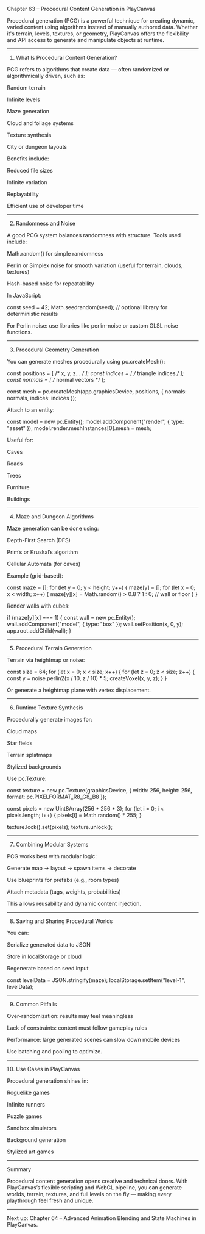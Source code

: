 Chapter 63 – Procedural Content Generation in PlayCanvas

Procedural generation (PCG) is a powerful technique for creating dynamic, varied content using algorithms instead of manually authored data. Whether it's terrain, levels, textures, or geometry, PlayCanvas offers the flexibility and API access to generate and manipulate objects at runtime.


---

1. What Is Procedural Content Generation?

PCG refers to algorithms that create data — often randomized or algorithmically driven, such as:

Random terrain

Infinite levels

Maze generation

Cloud and foliage systems

Texture synthesis

City or dungeon layouts


Benefits include:

Reduced file sizes

Infinite variation

Replayability

Efficient use of developer time



---

2. Randomness and Noise

A good PCG system balances randomness with structure. Tools used include:

Math.random() for simple randomness

Perlin or Simplex noise for smooth variation (useful for terrain, clouds, textures)

Hash-based noise for repeatability


In JavaScript:

const seed = 42;
Math.seedrandom(seed); // optional library for deterministic results

For Perlin noise: use libraries like perlin-noise or custom GLSL noise functions.


---

3. Procedural Geometry Generation

You can generate meshes procedurally using pc.createMesh():

const positions = [ /* x, y, z... */ ];
const indices = [ /* triangle indices */ ];
const normals = [ /* normal vectors */ ];

const mesh = pc.createMesh(app.graphicsDevice, positions, {
    normals: normals,
    indices: indices
});

Attach to an entity:

const model = new pc.Entity();
model.addComponent("render", { type: "asset" });
model.render.meshInstances[0].mesh = mesh;

Useful for:

Caves

Roads

Trees

Furniture

Buildings



---

4. Maze and Dungeon Algorithms

Maze generation can be done using:

Depth-First Search (DFS)

Prim’s or Kruskal’s algorithm

Cellular Automata (for caves)


Example (grid-based):

const maze = [];
for (let y = 0; y < height; y++) {
  maze[y] = [];
  for (let x = 0; x < width; x++) {
    maze[y][x] = Math.random() > 0.8 ? 1 : 0; // wall or floor
  }
}

Render walls with cubes:

if (maze[y][x] === 1) {
  const wall = new pc.Entity();
  wall.addComponent("model", { type: "box" });
  wall.setPosition(x, 0, y);
  app.root.addChild(wall);
}


---

5. Procedural Terrain Generation

Terrain via heightmap or noise:

const size = 64;
for (let x = 0; x < size; x++) {
  for (let z = 0; z < size; z++) {
    const y = noise.perlin2(x / 10, z / 10) * 5;
    createVoxel(x, y, z);
  }
}

Or generate a heightmap plane with vertex displacement.


---

6. Runtime Texture Synthesis

Procedurally generate images for:

Cloud maps

Star fields

Terrain splatmaps

Stylized backgrounds


Use pc.Texture:

const texture = new pc.Texture(graphicsDevice, {
  width: 256,
  height: 256,
  format: pc.PIXELFORMAT_R8_G8_B8
});

const pixels = new Uint8Array(256 * 256 * 3);
for (let i = 0; i < pixels.length; i++) {
  pixels[i] = Math.random() * 255;
}

texture.lock().set(pixels);
texture.unlock();


---

7. Combining Modular Systems

PCG works best with modular logic:

Generate map → layout → spawn items → decorate

Use blueprints for prefabs (e.g., room types)

Attach metadata (tags, weights, probabilities)


This allows reusability and dynamic content injection.


---

8. Saving and Sharing Procedural Worlds

You can:

Serialize generated data to JSON

Store in localStorage or cloud

Regenerate based on seed input


const levelData = JSON.stringify(maze);
localStorage.setItem("level-1", levelData);


---

9. Common Pitfalls

Over-randomization: results may feel meaningless

Lack of constraints: content must follow gameplay rules

Performance: large generated scenes can slow down mobile devices


Use batching and pooling to optimize.


---

10. Use Cases in PlayCanvas

Procedural generation shines in:

Roguelike games

Infinite runners

Puzzle games

Sandbox simulators

Background generation

Stylized art games



---

Summary

Procedural content generation opens creative and technical doors. With PlayCanvas’s flexible scripting and WebGL pipeline, you can generate worlds, terrain, textures, and full levels on the fly — making every playthrough feel fresh and unique.


---

Next up:
Chapter 64 – Advanced Animation Blending and State Machines in PlayCanvas.

